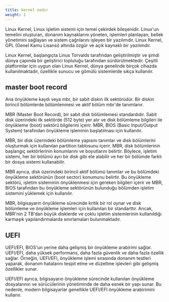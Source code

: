 ```yaml
---
title: kernel nedir
weight: 1
---
```



Linux Kernel, Linux işletim sistemi için temel çekirdek bileşenidir. Linux'un temelini oluşturan, donanım kaynaklarını yöneten, işlemleri planlayan, bellek yönetimini sağlayan ve sistem çağrılarını işleyen bir yazılımdır. Linux Kernel, GPL (Genel Kamu Lisansı) altında özgür ve açık kaynaklı bir yazılımdır.

Linux Kernel, başlangıçta Linus Torvalds tarafından geliştirilmiştir ve şimdi dünya çapında bir geliştirici topluluğu tarafından sürdürülmektedir. Çeşitli platformlar için uygun olan Linux Kernel, dünya genelinde birçok cihazda kullanılmaktadır, özellikle sunucu ve gömülü sistemlerde sıkça kullanılır.


## master boot record

Ana önyükleme kaydı veya mbr, bir sabit diskin ilk sektörüdür. Bir diskin birincil bölümlerde bölümlenmesi ve aktif bölüm mbr'de tanımlanır.

MBR (Master Boot Record), bir sabit disk bölümlemesi standardıdır. Sabit disk üzerindeki ilk sektörde (512 byte) yer alır ve disk bölümleme bilgileri ile önyükleme (boot) sektörü bilgilerini içerir. MBR, BIOS (Basic Input/Output System) tarafından önyükleme işleminin başlatılması için kullanılır.

MBR, bir disk üzerindeki bölümleme yapısını tanımlar ve disk bölümlerini oluşturmak için kullanılan partition tablosunu içerir. MBR, disk bölümlerinin başlangıç sektörlerinin konumlarını ve boyutlarını belirtir. Böylece, işletim sistemi, her bir bölümü ayrı bir disk gibi ele alabilir ve her bir bölümde farklı bir dosya sistemi kullanabilir.

MBR ayrıca, disk üzerindeki birincil aktif bölümü tanımlar ve bu bölümdeki önyükleme sektörünün (boot sector) konumunu belirtir. Bu önyükleme sektörü, işletim sisteminin önyüklenmesi için gereken bilgileri içerir ve MBR, BIOS tarafından bu önyükleme sektörünün bulunduğu bölümden işletim sistemini yüklemek için kullanılır.

MBR, bilgisayarın önyükleme sürecinde kritik bir rol oynar ve disk bölümleme ve önyükleme işlemleri için kullanılan bir standarttır. Ancak, MBR'nin 2 TB'dan büyük disklerde ve çoklu işletim sistemlerinin kullanıldığı karmaşık yapılandırmalarda sınırlamaları bulunmaktadır.

## UEFI

UEFI/EFI, BIOS'un yerine daha gelişmiş bir önyükleme arabirimi sağlar. UEFI/EFI, daha yüksek performans, daha fazla güvenlik ve daha fazla özellik sağlar. Örneğin, UEFI/EFI, önyükleme işlemi sırasında donanım testleri yaparak, donanım hatalarını tespit etme ve düzeltme işlevleri gibi gelişmiş özellikler sunar.

UEFI/EFI ayrıca, bilgisayarın önyükleme sürecinde kullanılan önyükleme dosyalarının ve sürücülerinin yönetiminde de daha esnek bir yapı sunar. Bu nedenle, modern bilgisayarlar genellikle UEFI/EFI önyükleme arabirimini kullanır.

